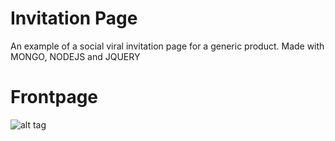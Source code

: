 # Invitation Page
An example of a social viral invitation page for a generic product. Made with MONGO, NODEJS and JQUERY




# Frontpage
![alt tag](https://raw.github.com/daniel-costa-hk/invitationpage/master/public/images/snapshots/invitepage_frontpage.png)
